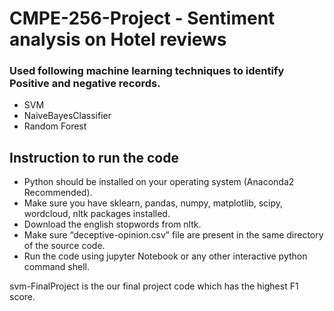 # CMPE-256-Project - Sentiment analysis on Hotel reviews

### Used following machine learning techniques to identify Positive and negative records.
* SVM
* NaiveBayesClassifier
* Random Forest

## Instruction to run the code
* Python should be installed on your operating system (Anaconda2 Recommended).
* Make sure you have sklearn, pandas, numpy, matplotlib, scipy, wordcloud, nltk packages installed.
* Download the english stopwords from nltk.
* Make sure “deceptive-opinion.csv” file are present in the same directory of the source code.
* Run the code using jupyter Notebook or any other interactive python command shell.

svm-FinalProject is the our final project code which has the highest F1 score.

